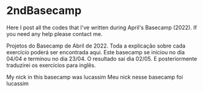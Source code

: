 # 2ndBasecamp
Here I post all the codes that I've written during April's Basecamp (2022). If you need any help please contact me.

Projetos do Basecamp de Abril de 2022. Toda a explicação sobre cada exercício poderá ser encontrada aqui. 
Este basecamp se iniciou no dia 04/04 e terminou no dia 23/04. O resultado sai dia 02/05. E posteriormente traduzirei os exercícios para inglês.

My nick in this basecamp was lucassim
Meu nick nesse basecamp foi lucassim
